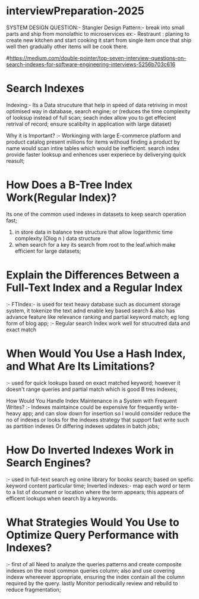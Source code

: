 # interviewPreparation-2025

SYSTEM DESIGN QUESTION:-
  Stangler Design Pattern:- break into small parts and ship from monolathic to microservices 
  ex:- Restraunt : planing to create new kitchen and start cooking it start from single item once that ship well then gradually other items will 
  be cook there.

#https://medium.com/double-pointer/top-seven-interview-questions-on-search-indexes-for-software-engineering-interviews-5256b703c616
# Search Indexes
 Indexing:- Its a Data strucuture that help in speed of data retriving in most optimised way in database, search engine;
or 
(reduces the time complexity of looksup instead of full scan; seach index allow you to get effecient retrival of record; ensure scalibilty in application with large dataset)

Why it is Important?
  :- Workinging with large E-commerce platform and product catalog present millions for items withoud finding a product by name would scan intire tables
which would be inefficient. search index provide faster looksup and enhences user experiece by deliverying quick reasult;


# How Does a B-Tree Index Work(Regular Index)?
Its one of the common used indexes in datasets to keep search operation fast;
1. in store data in balance tree structure that allow logarithmic time complexity (Olog n ) data structure 
2. when search for a key its search from root to the  leaf.which make efficient for large datasets;

# Explain the Differences Between a Full-Text Index and a Regular Index
:- FTIndex:- is used for text heavy database such as document storage system, it tokenize the text adnd enable key based search & also has advance feature like relevance ranking
and partial keyword match; eg long form of blog app; 
:- Regular search Index work well for strucutred data and exact match

# When Would You Use a Hash Index, and What Are Its Limitations?
:- used for quick lookups based on exact matched keyword; however it doesn't range queries and partial match which is good B tres indexes;

How Would You Handle Index Maintenance in a System with Frequent Writes?
:- Indexes maintaince could be expensive for frequently write-heavy app; and can slow down for insertion 
so I would consider reduce the no of indexes or looks for the indexes strategy that support fast write such as partition indexes Or
differing indexes updates in batch jobs;

# How Do Inverted Indexes Work in Search Engines?
:- used in full-text search eg onine library for books search; based on spefic keyword content particular time; 
Inverted indexes:- map each word or term to a list of document or location where the term appears; this appears of efficent lookups when search by a keywords.

# What Strategies Would You Use to Optimize Query Performance with Indexes?
:- first of all Need to analyze the queries  patterns and create composite indexes on the most common queries column; also and use covering indexw whereever appropriate,
ensuring the index contain all the column required by the query.
lastly Monitor periodically review and rebuild to reduce fragmentation;























